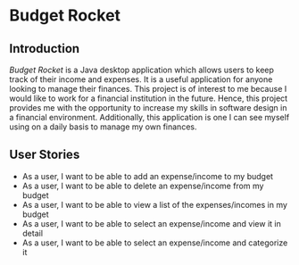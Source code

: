 # Budget Rocket

## Introduction

*Budget Rocket* is a Java desktop application which allows users to keep track of their income and expenses. It is a 
useful application for anyone looking to manage their finances. This project is of interest to me because I would like 
to work for a financial institution in the future. Hence, this project provides me with the opportunity to increase my 
skills in software design in a financial environment. Additionally, this application is one I can see myself using on a 
daily basis to manage my own finances.

## User Stories

- As a user, I want to be able to add an expense/income to my budget  
- As a user, I want to be able to delete an expense/income from my budget
- As a user, I want to be able to view a list of the expenses/incomes in my budget
- As a user, I want to be able to select an expense/income and view it in detail
- As a user, I want to be able to select an expense/income and categorize it 
